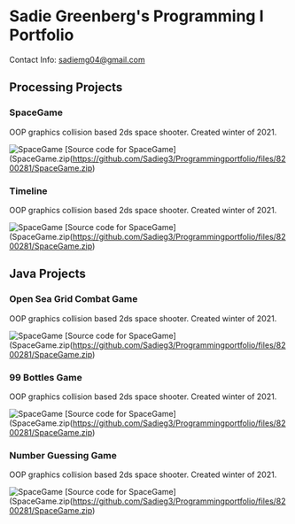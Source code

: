 # Sadie Greenberg's Programming  I  Portfolio
Contact Info: sadiemg04@gmail.com
## Processing Projects

### SpaceGame
OOP graphics collision based 2ds space shooter. Created winter of 2021.

![SpaceGame](https://github.com/Sadieg3/Programmingportfolio/blob/gh-pages/images/SpaceGame.png)
[Source code for SpaceGame](SpaceGame.zip(https://github.com/Sadieg3/Programmingportfolio/files/8200281/SpaceGame.zip)

### Timeline
OOP graphics collision based 2ds space shooter. Created winter of 2021.

![SpaceGame](https://github.com/Sadieg3/Programmingportfolio/blob/gh-pages/images/SpaceGame.png)
[Source code for SpaceGame](SpaceGame.zip(https://github.com/Sadieg3/Programmingportfolio/files/8200281/SpaceGame.zip)








## Java Projects

### Open Sea Grid Combat Game
OOP graphics collision based 2ds space shooter. Created winter of 2021.

![SpaceGame](https://github.com/Sadieg3/Programmingportfolio/blob/gh-pages/images/SpaceGame.png)
[Source code for SpaceGame](SpaceGame.zip(https://github.com/Sadieg3/Programmingportfolio/files/8200281/SpaceGame.zip)

### 99 Bottles Game
OOP graphics collision based 2ds space shooter. Created winter of 2021.

![SpaceGame](https://github.com/Sadieg3/Programmingportfolio/blob/gh-pages/images/SpaceGame.png)
[Source code for SpaceGame](SpaceGame.zip(https://github.com/Sadieg3/Programmingportfolio/files/8200281/SpaceGame.zip)

### Number Guessing Game
OOP graphics collision based 2ds space shooter. Created winter of 2021.

![SpaceGame](https://github.com/Sadieg3/Programmingportfolio/blob/gh-pages/images/SpaceGame.png)
[Source code for SpaceGame](SpaceGame.zip(https://github.com/Sadieg3/Programmingportfolio/files/8200281/SpaceGame.zip)


